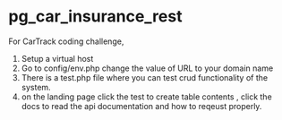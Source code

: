 # pg_car_insurance_rest
For CarTrack coding challenge,

1. Setup a virtual host
2. Go to config/env.php change the value of URL to your domain name
3. There is a test.php file where you can test crud functionality of the system.
4. on the landing page click the test to create table contents , click the docs to read the api documentation and how to reqeust properly.

